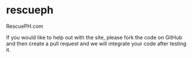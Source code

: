 rescueph
========

RescuePH.com

If you would like to help out with the site, please fork the code on GitHub and then create a pull request and we will integrate your code after testing it.
